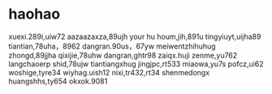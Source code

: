 # haohao
xuexi.289i,uiw72
aazaazaxza,89ujh
your hu houm,jih,891u
tingyiuyt,uijha89
tiantian,78uha，8962
dangran.90us，67yw
meiwentzhihuhug
zhongd,89jjha
qixijie,78uhw
dangran,ghtr98
zaiqx.huji
zenme,yu762
langchaoerp
shid,78ujw
tiantiangxhug
jingjpc,rt533
miaowa,yu7s
pofcz,ui62
woshige,tyre34
wiyhag.uish12
nixi,tr432,rt34
shenmedongx
huangshhs,ty654
okxok.9081
